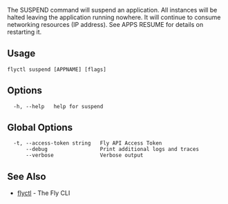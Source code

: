 The SUSPEND command will suspend an application.
All instances will be halted leaving the application running nowhere.
It will continue to consume networking resources (IP address). See APPS RESUME
for details on restarting it.


## Usage
~~~
flyctl suspend [APPNAME] [flags]
~~~

## Options

~~~
  -h, --help   help for suspend
~~~

## Global Options

~~~
  -t, --access-token string   Fly API Access Token
      --debug                 Print additional logs and traces
      --verbose               Verbose output
~~~

## See Also

* [flyctl](/docs/flyctl/help/)	 - The Fly CLI

